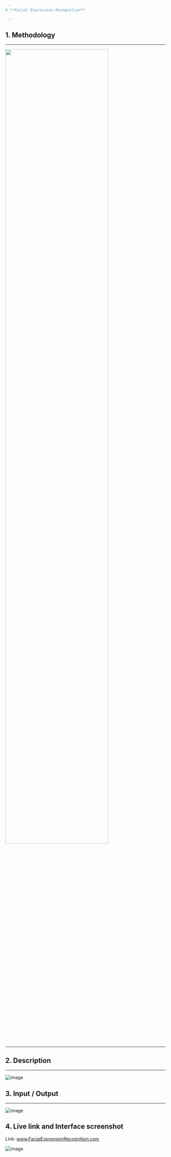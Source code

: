 ```yaml
---
# **Facial Expression Recognition**

---
```

## **1. Methodology**
---
<img src="https://user-images.githubusercontent.com/7460892/207003643-e03c8964-3f16-4a62-9a2d-b1eec5d8691f.png" width="80%" height="80%">

---
## **2. Description**
---
![image](https://user-images.githubusercontent.com/7460892/207003772-ba2061bc-f8fd-4479-ba42-4712328b7085.png)

## **3. Input / Output**
---
![image](https://user-images.githubusercontent.com/7460892/207004091-8f67548d-50ac-49c3-b7cb-ef8ec18a6491.png)

## **4. Live link and Interface screenshot**
Link: www.FacialExpressionRecognition.com

![image](https://user-images.githubusercontent.com/7460892/207004468-57fc5284-f747-4b93-9bb7-2ff7f1032837.png)

